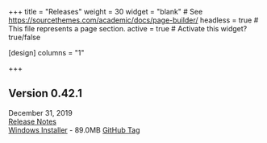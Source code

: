 +++
title = "Releases"
weight = 30
widget = "blank"  # See https://sourcethemes.com/academic/docs/page-builder/
headless = true  # This file represents a page section.
active = true  # Activate this widget? true/false

[design]
columns = "1"

+++

<a name="releases"></a>

## Version 0.42.1
December 31, 2019<br>
[Release Notes](docs/releases/ver_0_42_1/)<br>
[Windows Installer](setup/BeefSetup_0_42_1.exe) - 89.0MB
[GitHub Tag](https://github.com/beefytech/Beef/tree/0.42.1)

